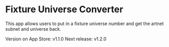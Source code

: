 # Fixture Universe Converter

This app allows users to put in a fixture universe number and get the artnet subnet and universe back.

Version on App Store: v1.1.0
Next release: v1.2.0